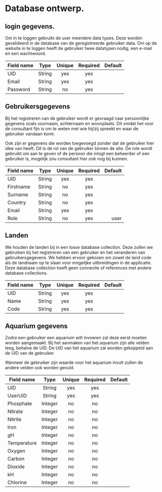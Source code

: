 # Database ontwerp.

## login gegevens.

Om in te loggen gebruikt de user meerdere data types. Deze worden gevalideerd in de database van de geregistreerde gebruiker data. 
Om op de website in te loggen heeft de gebruiker twee datatypen nodig, een e-mail en een wachtwoord.

| Field name    | Type          | Unique | Required | Default |
| ------------- |:-------------:| :-----:|:--------:|--------:|
| UID           | String        | yes    | yes      |         |
| Email         | String        | yes    | yes      |         |
| Password      | String        | no     | yes      |         |


## Gebruikersgegevens

Bij het registreren van de gebruiker wordt er gevraagd naar persoonlijke gegevens zoals voornaam, achternaam en woonplaats. 
Dit omdat het voor de consultant fijn is om te weten met wie hij/zij spreekt en waar de gebruiker vandaan komt.

Ook zijn er gegevens die worden toegevoegd zonder dat de gebruiker hier idee van heeft. 
Dit is de rol van de gebruiker binnen de site. 
De role wordt gebruikt om aan te geven of de persoon die inlogt een beheerder of een gebruiker is, mogelijk zou consultant hier ook nog bij kunnen.

| Field name    | Type          | Unique | Required | Default |
| ------------- |:-------------:| :-----:|:--------:|--------:|
| UID           | String        | yes    | yes      |         |
| Firstname     | String        | no     | yes      |         |
| Surname       | String        | no     | yes      |         |
| Country       | String        | no     | yes      |         |
| Email         | String        | yes    | yes      |         |
| Role          | String        | no     | yes      | user    |


## Landen

We houden de landen bij in een losse database collection. 
Deze zullen we gebruiken bij het registreren van een gebruiker en het veranderen van gebruikersgegevens. 
We hebben ervoor gekozen om zowel de land code als de landnaam op te slaan voor mogelijke uitbreidingen in de applicatie. 
Deze database collection heeft geen connectie of references met andere database collections.

| Field name    | Type          | Unique | Required | Default |
| ------------- |:-------------:| :-----:|:--------:|--------:|
| UID           | String        | yes    | yes      |         |
| Name          | String        | yes    | yes      |         |
| Code          | String        | yes    | yes      |         |


## Aquarium gegevens

Zodra een gebruiker een aquarium wilt invoeren zal deze eerst moeten worden aangemaakt. 
Bij het aanmaken van het aquarium zijn alle velden leeg, behalve de UID. 
De UID van het aquarium  zal worden gekoppeld aan de UID van de gebruiker. 

Wanneer de gebruiker zijn waarde voor het aquarium invult zullen de andere velden ook worden gevuld.


| Field name    | Type          | Unique | Required | Default |
| ------------- |:-------------:| :-----:|:--------:|--------:|
| UID           | String        | yes    | yes      |         |
| UserUID       | String        | yes    | yes      |         |
| Phosphate     | Integer       | no     | no       |         |
| Nitrate       | Integer       | no     | no       |         |
| Nitrite       | Integer       | no     | no       |         |
| Iron          | Integer       | no     | no       |         |
| gH            | Integer       | no     | no       |         |
| Temperature   | Integer       | no     | no       |         |
| Oxygen        | Integer       | no     | no       |         |
| Carbon        | Integer       | no     | no       |         |
| Dioxide       | Integer       | no     | no       |         |
| kH            | Integer       | no     | no       |         |
| Chlorine      | Integer       | no     | no       |         |
